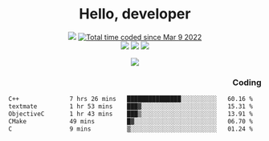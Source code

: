 # <div align='center' >Hello, developer</div>

<div align='center'>
  <a ><img src="https://img.shields.io/badge/dynamic/json?url=https%3A%2F%2Fapi.swo.moe%2Fstats%2Fgithub%2FFree-Aaron-Li&query=count&color=181717&label=GitHub&labelColor=282c34&logo=github&suffix=+follows&cacheSeconds=3600"></a>
  <a href="https://wakatime.com/@fe40087f-8eae-48dc-9950-ad0633db1591"><img src="https://wakatime.com/badge/user/fe40087f-8eae-48dc-9950-ad0633db1591.svg" alt="Total time coded since Mar 9 2022" /></a>
</div>
<div align='center'>
  <a><img src="https://img.shields.io/badge/c%2Fc%2B%2B%2Fc%23-%2375664d"></a> 
  <a><img src="https://img.shields.io/badge/Kotlin%20-%20%2375664D"></a> 
  <a><img src="https://img.shields.io/badge/Shell-75664D"></a> 
</div>

<p align="center">
  <img src="https://readme-typing-svg.demolab.com/?lines=你好!+开发者;Hello!+ developer&font=Fira%20Code&center=true&width=380&height=50&duration=4000&pause=1000">
</p>


<div align='right'>
  <h3>Coding</h3>
</div>

<!--START_SECTION:waka-->

```txt
C++              7 hrs 26 mins   ███████████████░░░░░░░░░░   60.16 %
textmate         1 hr 53 mins    ███▓░░░░░░░░░░░░░░░░░░░░░   15.31 %
ObjectiveC       1 hr 43 mins    ███▒░░░░░░░░░░░░░░░░░░░░░   13.91 %
CMake            49 mins         █▓░░░░░░░░░░░░░░░░░░░░░░░   06.70 %
C                9 mins          ▒░░░░░░░░░░░░░░░░░░░░░░░░   01.24 %
```

<!--END_SECTION:waka-->




